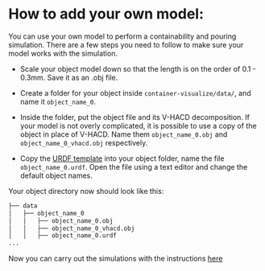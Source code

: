 # How to add your own model:

You can use your own model to perform a containability and pouring simulation. There are a few steps you need to follow to make sure your model works with the simulation.

* Scale your object model down so that the length is on the order of 0.1 - 0.3mm. Save it as an .obj file.

* Create a folder for your object inside `container-visualize/data/`, and name it `object_name_0`.

* Inside the folder, put the object file and its V-HACD decomposition. If your model is not overly complicated, it is possible to use a copy of the object in place of V-HACD. Name them `object_name_0.obj` and `object_name_0_vhacd.obj` respectively.

* Copy the [URDF template](template.urdf) into your object folder, name the file `object_name_0.urdf`. Open the file using a text editor and change the default object names.

Your object directory now should look like this:
```bash
├── data
│   ├── object_name_0
│   │   ├── object_name_0.obj
│   │   ├── object_name_0_vhacd.obj
│   │   ├── object_name_0.urdf
...
```

Now you can carry out the simulations with the instructions [here](../README.md)